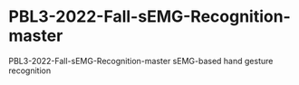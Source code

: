 # PBL3-2022-Fall-sEMG-Recognition-master
PBL3-2022-Fall-sEMG-Recognition-master
sEMG-based hand gesture recognition

